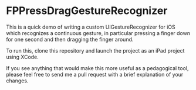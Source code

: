 FPPressDragGestureRecognizer
============================

This is a quick demo of writing a custom UIGestureRecognizer for iOS which recognizes a continuous gesture, in particular pressing a finger down for one second and then dragging the finger around.

To run this, clone this repository and launch the project as an iPad project using XCode.

If you see anything that would make this more useful as a pedagogical tool, please feel free to send me a pull request with a brief explanation of your changes.